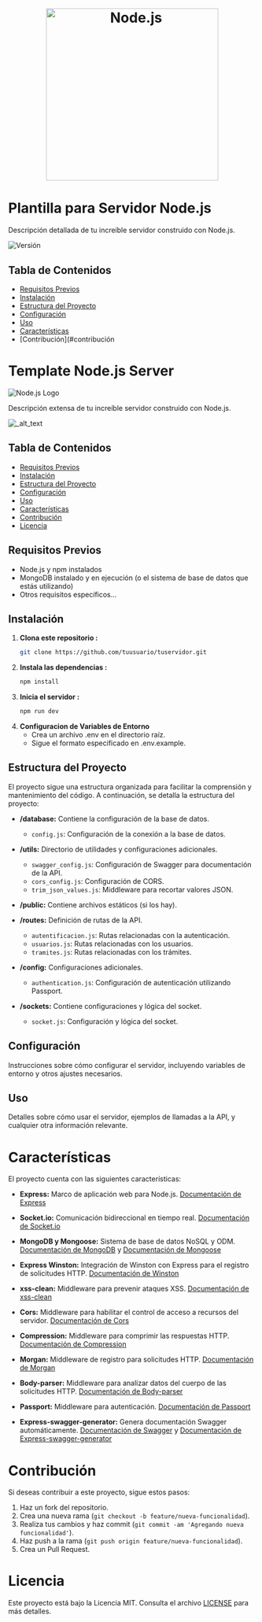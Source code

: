<a href="https://nodejs.org/">
  <h1 align="center">
    <picture>
      <source media="(prefers-color-scheme: dark)" srcset="https://nodejs.org/static/images/logo.svg">
      <img alt="Node.js" src="https://nodejs.org/static/images/logo.svg" style="width: 350px; height: 350px;">
    </picture>
  </h1>
</a>

# Plantilla para Servidor Node.js

Descripción detallada de tu increíble servidor construido con Node.js.

![Versión](https://img.shields.io/badge/Versi%C3%B3n-1.0.0-00d679?style=for-the-badge&logo=V)

## Tabla de Contenidos

- [Requisitos Previos](#requisitos-previos)
- [Instalación](#instalación)
- [Estructura del Proyecto](#estructura-del-proyecto)
- [Configuración](#configuración)
- [Uso](#uso)
- [Características](#características)
- [Contribución](#contribución


# Template Node.js Server

![Node.js Logo](https://nodejs.org/static/images/logo.svg)

Descripción extensa de tu increíble servidor construido con Node.js.

![_alt_text](https://img.shields.io/badge/Version-1.0.0-00d679?style=for-the-badge&logo=V)

## Tabla de Contenidos

- [Requisitos Previos](#requisitos-previos)
- [Instalación](#instalación)
- [Estructura del Proyecto](#estructura-del-proyecto)
- [Configuración](#configuración)
- [Uso](#uso)
- [Características](#características)
- [Contribución](#contribución)
- [Licencia](#licencia)

## Requisitos Previos

- Node.js y npm instalados
- MongoDB instalado y en ejecución (o el sistema de base de datos que estás utilizando)
- Otros requisitos específicos...

## Instalación

1. **Clona este repositorio :**
   ```bash
   git clone https://github.com/tuusuario/tuservidor.git

2. **Instala las dependencias :**
    ```bash
    npm install

3. **Inicia el servidor :**
    ```bash
    npm run dev

4. **Configuracion de Variables de Entorno**
    - Crea un archivo .env en el directorio raíz.
    - Sigue el formato especificado en .env.example.

## Estructura del Proyecto

El proyecto sigue una estructura organizada para facilitar la comprensión y mantenimiento del código. A continuación, se detalla la estructura del proyecto:

- **/database:** Contiene la configuración de la base de datos.
  - `config.js`: Configuración de la conexión a la base de datos.
  
- **/utils:** Directorio de utilidades y configuraciones adicionales.
  - `swagger_config.js`: Configuración de Swagger para documentación de la API.
  - `cors_config.js`: Configuración de CORS.
  - `trim_json_values.js`: Middleware para recortar valores JSON.
  
- **/public:** Contiene archivos estáticos (si los hay).

- **/routes:** Definición de rutas de la API.
  - `autentificacion.js`: Rutas relacionadas con la autenticación.
  - `usuarios.js`: Rutas relacionadas con los usuarios.
  - `tramites.js`: Rutas relacionadas con los trámites.
  
- **/config:** Configuraciones adicionales.
  - `authentication.js`: Configuración de autenticación utilizando Passport.
  
- **/sockets:** Contiene configuraciones y lógica del socket.
  - `socket.js`: Configuración y lógica del socket.

## Configuración

Instrucciones sobre cómo configurar el servidor, incluyendo variables de entorno y otros ajustes necesarios.

## Uso
Detalles sobre cómo usar el servidor, ejemplos de llamadas a la API, y cualquier otra información relevante.

# Características

El proyecto cuenta con las siguientes características:

- **Express:** Marco de aplicación web para Node.js. [Documentación de Express](https://expressjs.com/)

- **Socket.io:** Comunicación bidireccional en tiempo real. [Documentación de Socket.io](https://socket.io/)

- **MongoDB y Mongoose:** Sistema de base de datos NoSQL y ODM. [Documentación de MongoDB](https://docs.mongodb.com/) y [Documentación de Mongoose](https://mongoosejs.com/)

- **Express Winston:** Integración de Winston con Express para el registro de solicitudes HTTP. [Documentación de Winston](https://github.com/winstonjs/winston)

- **xss-clean:** Middleware para prevenir ataques XSS. [Documentación de xss-clean](https://www.npmjs.com/package/xss-clean)

- **Cors:** Middleware para habilitar el control de acceso a recursos del servidor. [Documentación de Cors](https://www.npmjs.com/package/cors)

- **Compression:** Middleware para comprimir las respuestas HTTP. [Documentación de Compression](https://www.npmjs.com/package/compression)

- **Morgan:** Middleware de registro para solicitudes HTTP. [Documentación de Morgan](https://www.npmjs.com/package/morgan)

- **Body-parser:** Middleware para analizar datos del cuerpo de las solicitudes HTTP. [Documentación de Body-parser](https://www.npmjs.com/package/body-parser)

- **Passport:** Middleware para autenticación. [Documentación de Passport](http://www.passportjs.org/)

- **Express-swagger-generator:** Genera documentación Swagger automáticamente. [Documentación de Swagger](https://swagger.io/) y [Documentación de Express-swagger-generator](https://www.npmjs.com/package/express-swagger-generator)

# Contribución

Si deseas contribuir a este proyecto, sigue estos pasos:

1. Haz un fork del repositorio.
2. Crea una nueva rama (`git checkout -b feature/nueva-funcionalidad`).
3. Realiza tus cambios y haz commit (`git commit -am 'Agregando nueva funcionalidad'`).
4. Haz push a la rama (`git push origin feature/nueva-funcionalidad`).
5. Crea un Pull Request.

# Licencia

Este proyecto está bajo la Licencia MIT. Consulta el archivo [LICENSE](LICENSE) para más detalles.